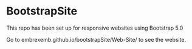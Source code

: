 # BootstrapSite
This repo has been set up for responsive websites using Bootstrap 5.0

Go to embrexemb.github.io/bootstrapSite/Web-Site/ to see the website.


